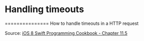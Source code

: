 # Handling timeouts
===============
How to handle timeouts in a HTTP request


Source: [iOS 8 Swift Programming Cookbook - Chapter 11.5](http://goo.gl/pvRtI8)
